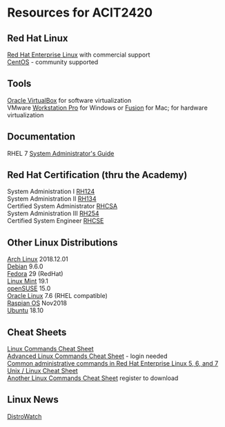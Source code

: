 # Resources for ACIT2420

## Red Hat Linux
[Red Hat Enterprise Linux](https://www.redhat.com/en/technologies/linux-platforms/enterprise-linux) with commercial support  
[CentOS](https://www.centos.org/) - community supported

## Tools
[Oracle VirtualBox](https://www.virtualbox.org/) for software virtualization  
VMware [Workstation Pro](https://www.vmware.com/products/workstation-pro.html) for Windows 
or [Fusion](https://www.vmware.com/products/fusion.html) for Mac; for hardware virtualization  

## Documentation
RHEL 7 [System Administrator's Guide](https://access.redhat.com/documentation/en-US/Red_Hat_Enterprise_Linux/7/html/System_Administrators_Guide/index.html)  

## Red Hat Certification (thru the Academy)
System Administration I [RH124](https://www.redhat.com/en/services/training/rh124-red-hat-system-administration-i)  
System Administration II [RH134](https://www.redhat.com/en/services/training/rh134-red-hat-system-administration-ii)  
Certified System Administrator [RHCSA](https://www.redhat.com/en/services/training/ex200-red-hat-certified-system-administrator-rhcsa-exam)  
System Administration III [RH254](https://www.redhat.com/en/services/training/rh254-red-hat-system-administration-iii)  
Certified System Engineer [RHCSE](https://www.redhat.com/en/services/training/ex300-red-hat-certified-engineer-rhce-exam)  

## Other Linux Distributions
[Arch Linux](https://www.archlinux.org/) 2018.12.01  
[Debian](https://www.debian.org/) 9.6.0  
[Fedora](https://getfedora.org/) 29 (RedHat)  
[Linux Mint](https://www.linuxmint.com/) 19.1  
[openSUSE](https://www.opensuse.org/) 15.0  
[Oracle Linux](http://www.oracle.com/linux) 7.6 (RHEL compatible)  
[Raspian OS](https://www.raspbian.org/) Nov2018  
[Ubuntu](http://www.ubuntu.com/) 18.10  

## Cheat Sheets
[Linux Commands Cheat Sheet](https://developers.redhat.com/download-manager/file/linux_cheatsheet_bw_pdf)  
[Advanced Linux Commands Cheat Sheet](https://developers.redhat.com/download-manager/file/rheladvancedlinux_cheat_sheet_r3v1.pdf) - login needed  
[Common administrative commands in Red Hat Enterprise Linux 5, 6, and 7](https://access.redhat.com/articles/1189123)  
[Unix / Linux Cheat Sheet](http://cheatsheetworld.com/programming/unix-linux-cheat-sheet/)  
[Another Linux Commands Cheat Sheet](https://www.linuxtrainingacademy.com/linux-commands-cheat-sheet/) register to download  

## Linux News
[DistroWatch](https://distrowatch.com/)  
